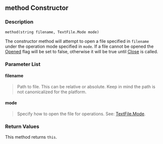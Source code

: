 ## method Constructor ##

### Description ###
	method(string filename, TextFile.Mode mode)
The constructor method will attempt to open a file specified in `filename` under the operation mode specified in `mode`. If a file cannot be opened the [Opened](/IO/TextFile/Opened) flag will be set to false, otherwise it will be true until [Close](/IO/TextFile/Close) is called.

### Parameter List ###
#### filename ####
> Path to file. This can be relative or absolute. Keep in mind the path is not canonicalized for the platform.

#### mode ####
> Specify how to open the file for operations. See: [TextFile.Mode](/IO/TextFile/ModeEnum).

### Return Values ###
This method returns `this`.